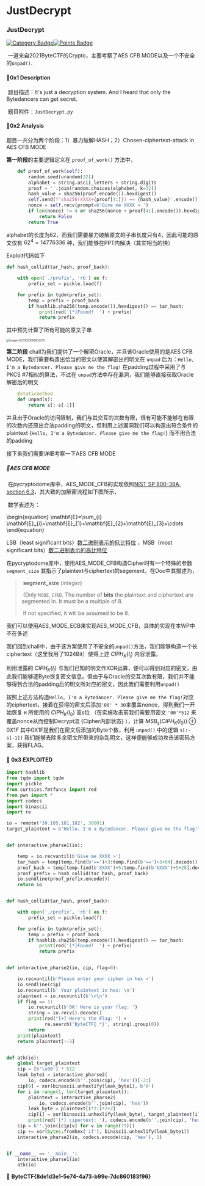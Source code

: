 # JustDecrypt

### JustDecrypt

[![Category Badge](https://shields.io/badge/Category-Crypto-BrightGreen.svg?style=flat-square)](https://shields.io/)[![Points Badge](https://shields.io/badge/Points-487-blue.svg?style=flat-square)](https://shields.io/)

​	一道来自2021ByteCTF的Crypto，主要考察了AES CFB MODE以及一个不安全的`unpad()`.

#### :star2:0x1 Description

​	题目描述：It's just a decryption system. And I heard that only the Bytedancers can get secret. 

​	题目附件：`JustDecrypt.py` 



#### :star2:0x2 Analysis

题目一共分为两个阶段：1）暴力破解HASH；2）Chosen-ciphertext-attack in AES CFB MODE



**第一阶段**的主要逻辑定义在 `proof_of_work()` 方法中，

```python
    def proof_of_work(self):
        random.seed(urandom(32))
        alphabet = string.ascii_letters + string.digits
        proof = ''.join(random.choices(alphabet, k=32))
        hash_value = sha256(proof.encode()).hexdigest()
        self.send(f'sha256(XXXX+{proof[4:]}) == {hash_value}'.encode())
        nonce = self.recv(prompt=b'Give me XXXX > ')
        if len(nonce) != 4 or sha256(nonce + proof[4:].encode()).hexdigest() != hash_value:
            return False
        return True
```

alphabet的长度为62，而我们需要暴力破解原文的子串长度只有4，因此可能的原文仅有 $62^4=14776336$ 种，我们能够在PPT内解决（其实相当的快）

Exploit代码如下

```python
def hash_collid(tar_hash, proof_back):

    with open('./prefix', 'rb') as f:
        prefix_set = pickle.load(f)

    for prefix in tqdm(prefix_set):
        temp = prefix + proof_back
        if hashlib.sha256(temp.encode()).hexdigest() == tar_hash:
            print(red('[*]Found!  ') + prefix)
            return prefix
```

其中预先计算了所有可能的原文子串

<img src="../../assets/images/image-20211020093632010.png" alt="image-20211020093632010" style="zoom:50%;" />

**第二阶段** chall为我们提供了一个解密Oracle，并且该Oracle使用的是AES CFB MODE，我们需要构造出恰当的密文以使其解密出的明文在 `unpad` 后为：`Hello, I'm a Bytedancer. Please give me the flag!` 在padding过程中采用了与PKCS #7相似的算法，不过在 `unpad`方法中存在漏洞，我们能够直接获取Oracle解密后的明文

```python
    @staticmethod
    def unpad(s):
        return s[:-s[-1]]
```

并且出于Oracle的访问限制，我们与其交互的次数有限，很有可能不能够在有限的次数内还原出合法padding的明文，但利用上述漏洞我们可以构造出符合条件的plaintext {`Hello, I'm a Bytedancer. Please give me the flag!`} 而不用合法的padding



接下来我们需要详细考察一下AES CFB MODE



##### :star2:AES CFB MODE

​	在pycryptodome库中，AES_MODE_CFB的实现依照[NIST SP 800-38A, section 6.3](http://csrc.nist.gov/publications/nistpubs/800-38a/sp800-38a.pdf)，其大致的加解密流程如下图所示，


​	数学表述为：


\begin{equation}
    \mathbf{E}=\sum_{i} \mathbf{E}\_{i}=\mathbf{E}\_{1}+\mathbf{E}\_{2}+\mathbf{E}_{3}+\cdots
\end{equation}

LSB（least significant bits）<u>数二进制表示的低比特位</u> ，MSB（most significant bits）<u>数二进制表示的高比特位</u>

在pycryptodome库中，使用AES_MODE_CFB构造Cipher时有一个特殊的参数`segment_size` 其指示了plaintext与ciphertext的segement，在Doc中其描述为，

> ​      **segment_size** (*integer*) 
>
> ​      (Only ``MODE_CFB``). The number of **bits** the plaintext and ciphertext are segmented in. It must be a multiple of 8.
>
> ​      If not specified, it will be assumed to be 8.

我们可以使用AES_MODE_ECB来实现AES_MODE_CFB，具体的实现在本WP中不在多述

我们回到chall中，由于该方案使用了不安全的`unpad()`方法，我们能够构造一个长ciphertext（这里我用了1024Bit）使得上述 $CIPH_K(I_j)$ 内容泄露。

利用泄露的 $CIPH_K(I_j)$ 与我们已知的明文作XOR运算，便可以得到对应的密文，由此我们能够逐Byte恢复密文信息。但由于与Oracle的交互次数有限，我们并不能够得到合法的padding后的明文所对应的密文，因此我们需要利用`unpad()`

按照上述方法构造`Hello, I'm a Bytedancer. Please give me the flag!`对应的ciphertext，接着在获得的密文后添加`'00' * 30`来覆盖nonce，得到我们一开始恢复 `H` 所使用的 $CIPH_K(I_0)$ 高s位 （在实施攻击前我们需要用密文 `'00'*512` 来覆盖nonce从而控制Decrypt流 {Cipher内部状态} ），计算 $MSB_{s}(CIPH_K(I_{0}))\oplus0X1F$ 其中0X1F是我们在密文后添加的Byte个数，利用 `unpad()` 中的逻辑 `s[:-s[-1]]` 我们能够去除多余密文所带来的杂乱明文，这样便能够成功攻击该密码方案，获得FLAG。

#### :star2: 0x3 EXPLOITED

```python
import hashlib
from tqdm import tqdm
import pickle
from curtsies.fmtfuncs import red
from pwn import *
import codecs
import binascii
import re

io = remote('39.105.181.182', 30001)
target_plaintext = b"Hello, I'm a Bytedancer. Please give me the flag!"


def interactive_pharse1(io):

    temp = io.recvuntil(b'Give me XXXX >')
    tar_hash = temp[temp.find(b'==')+3:temp.find(b'==')+3+64].decode()
    proof_back = temp[temp.find(b'XXXX')+5:temp.find(b'XXXX')+5+28].decode()
    proof_prefix = hash_collid(tar_hash, proof_back)
    io.sendline(proof_prefix.encode())
    return io


def hash_collid(tar_hash, proof_back):

    with open('./prefix', 'rb') as f:
        prefix_set = pickle.load(f)

    for prefix in tqdm(prefix_set):
        temp = prefix + proof_back
        if hashlib.sha256(temp.encode()).hexdigest() == tar_hash:
            print(red('[*]Found!  ') + prefix)
            return prefix


def interactive_pharse2(io, cip, flag=0):

    io.recvuntil(b'Please enter your cipher in hex >')
    io.sendline(cip)
    io.recvuntil(b' Your plaintext in hex: \n')
    plaintext = io.recvuntil(b'\n\n')
    if flag == 1:
        io.recvuntil(b'OK! Here is your flag: ')
        string = io.recv().decode()
        print(red("[+] Here's the Flag: ") +
              re.search('ByteCTF{.*}', string).group(0))
        return
    print(plaintext)
    return plaintext[:-2]


def atk(io):
    global target_plaintext
    cip = [b'\x00'] * 512
    leak_byte1 = interactive_pharse2(
        io, codecs.encode(b''.join(cip), 'hex'))[-2:]
    cip[0] = xor(binascii.unhexlify(leak_byte1), b'H')
    for i in range(1, len(target_plaintext)):
        plaintext = interactive_pharse2(
            io, codecs.encode(b''.join(cip), 'hex'))
        leak_byte = plaintext[i*2:i*2+2]
        cip[i] = xor(binascii.unhexlify(leak_byte), target_plaintext[i])
        print(red('[*] cipertext: '), codecs.encode(b''.join(cip), 'hex'))
    cip = b''.join([cip[v] for v in range(79)])
    cip += xor(bytes.fromhex('1f'), binascii.unhexlify(leak_byte1))
    interactive_pharse2(io, codecs.encode(cip, 'hex'), 1)


if __name__ == '__main__':
    interactive_pharse1(io)
    atk(io)

```



:star2: **ByteCTF{8de1d3e1-5e74-4a73-b99e-7dc860183f96}**

